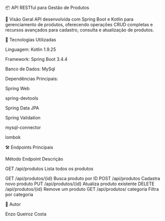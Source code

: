 📦 API RESTful para Gestão de Produtos

🌟 Visão Geral
API desenvolvida com Spring Boot e Kotlin para gerenciamento de produtos, oferecendo operações CRUD completas e recursos avançados para cadastro, consulta e atualização de produtos.

🚀 Tecnologias Utilizadas

Linguagem: Kotlin 1.9.25

Framework: Spring Boot 3.4.4

Banco de Dados: MySql

Dependências Principais:

Spring Web

spring-devtools

Spring Data JPA

Spring Validation

mysql-connector

lombok

🛠️ Endpoints Principais

Método	          Endpoint	                      Descrição

GET	           /api/produtos	             Lista todos os produtos

GET	        /api/produtos/{id}	     Busca produto por ID
POST    	  /api/produtos	          Cadastra novo produto
PUT   	    /api/produtos/{id}	     Atualiza produto existente
DELETE      /api/produtos/{id}	     Remove um produto
GET         /api/produtos/          categoria	Filtra por categoria

🔗 Autor

Enzo Queiroz Costa


